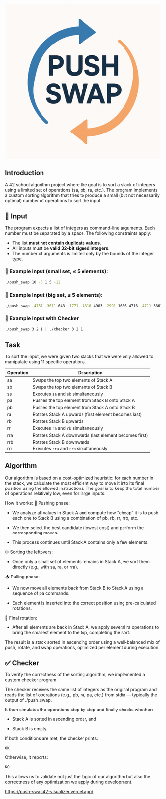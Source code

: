 <p align="center">
  <img src="assets/ChatGPT Image 28. Juli 2025, 19_03_20.png" alt="push swap demo" width="500"/>
</p>

## Introduction

A 42 school algorithm project where the goal is to sort a stack of integers using a limited set of operations (sa, pb, ra, etc.). The program implements a custom sorting algorithm that tries to produce a small (but not necessarily optimal) number of operations to sort the input.

## 🧾 Input

The program expects a list of integers as command-line arguments.
Each number must be separated by a space. The following constraints apply:

- The list **must not contain duplicate values**.
- All inputs must be **valid 32-bit signed integers**.
- The number of arguments is limited only by the bounds of the integer type.

### 🔹 Example Input (small set, ≤ 5 elements):
```bash
./push_swap 10 -5 1 5 -12
```
### 🔹 Example Input (big set, ≤ 5 elements):
```bash
./push_swap -4757 -3611 643 -1771 -4818 4903 -2991 1636 4716 -4711 3861 178 2854 -2258 -3131 3952 -3512 3081 -3362
```

### 🔹 Example Input with Checker
``` bash
./push_swap 3 2 1 | ./checker 3 2 1
```

## Task
To sort the input, we were given two stacks that we were only allowed to manipulate using 11 specific operations.

| Operation | Description                                                                 |
|-----------|-----------------------------------------------------------------------------|
| sa        | Swaps the top two elements of Stack A                                       |
| sb        | Swaps the top two elements of Stack B                                       |
| ss        | Executes `sa` and `sb` simultaneously                                       |
| pa        | Pushes the top element from Stack B onto Stack A                            |
| pb        | Pushes the top element from Stack A onto Stack B                            |
| ra        | Rotates Stack A upwards (first element becomes last)                        |
| rb        | Rotates Stack B upwards                                                     |
| rr        | Executes `ra` and `rb` simultaneously                                       |
| rra       | Rotates Stack A downwards (last element becomes first)                      |
| rrb       | Rotates Stack B downwards                                                   |
| rrr       | Executes `rra` and `rrb` simultaneously                                     |

## Algorithm

Our algorithm is based on a cost-optimized heuristic: for each number in the stack, we calculate the most efficient way to move it into its final position using the allowed instructions. The goal is to keep the total number of operations relatively low, even for large inputs.

How it works:
🔁 Pushing phase:

- We analyze all values in Stack A and compute how "cheap" it is to push each one to Stack B using a combination of pb, rb, rr, rrb, etc.

- We then select the best candidate (lowest cost) and perform the corresponding moves.

- This process continues until Stack A contains only a few elements.

⚙️ Sorting the leftovers:

- Once only a small set of elements remains in Stack A, we sort them directly (e.g., with sa, ra, or rra).

📥 Pulling phase:

- We now move all elements back from Stack B to Stack A using a sequence of pa commands.

- Each element is inserted into the correct position using pre-calculated rotations.

🧭 Final rotation:

- After all elements are back in Stack A, we apply several ra operations to bring the smallest element to the top, completing the sort.

The result is a stack sorted in ascending order using a well-balanced mix of push, rotate, and swap operations, optimized per element during execution.

## ✅ Checker
To verify the correctness of the sorting algorithm, we implemented a custom checker program.

The checker receives the same list of integers as the original program and reads the list of operations (e.g., pb, ra, pa, etc.) from stdin — typically the output of ./push_swap.

It then simulates the operations step by step and finally checks whether:

- Stack A is sorted in ascending order, and

- Stack B is empty.

If both conditions are met, the checker prints:
```bash
OK
```

Otherwise, it reports:

``` bash
KO
```
This allows us to validate not just the logic of our algorithm but also the correctness of any optimization we apply during development.


https://push-swap42-visualizer.vercel.app/